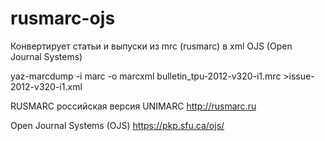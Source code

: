 # rusmarc-ojs
Конвертирует статьи и выпуски из mrc (rusmarc) в xml OJS (Open Journal Systems)

yaz-marcdump -i marc -o marcxml bulletin_tpu-2012-v320-i1.mrc >issue-2012-v320-i1.xml

RUSMARC российская версия UNIMARC http://rusmarc.ru

Open Journal Systems (OJS) https://pkp.sfu.ca/ojs/
